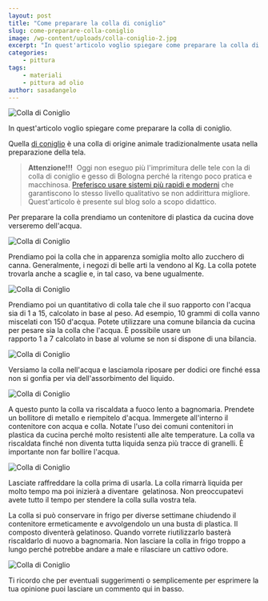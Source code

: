 ```yaml
---
layout: post
title: "Come preparare la colla di coniglio"
slug: come-preparare-colla-coniglio
image: /wp-content/uploads/colla-coniglio-2.jpg
excerpt: "In quest'articolo voglio spiegare come preparare la colla di coniglio. Quella di coniglio è una colla di origine animale tradizionalmente usata nella"
categories:
    - pittura
tags:
    - materiali
    - pittura ad olio
author: sasadangelo
---
```


![Colla di Coniglio](https://www.disegnoepittura.it/wp-content/uploads/colla-coniglio-2.jpg "Colla di Coniglio")

In quest'articolo voglio spiegare come preparare la colla di coniglio.

Quella [di coniglio](https://it.wikipedia.org/wiki/Colla_di_coniglio) è una colla di origine animale tradizionalmente usata nella preparazione della tela.

> **Attenzione!!!**  Oggi non eseguo più l'imprimitura delle tele con la di colla di coniglio e gesso di Bologna perché la ritengo poco pratica e macchinosa. [Preferisco usare sistemi più rapidi e moderni](https://www.disegnoepittura.it/come-fare-imprimitura-tela/) che garantiscono lo stesso livello qualitativo se non addirittura migliore. Quest'articolo è presente sul blog solo a scopo didattico.

Per preparare la colla prendiamo un contenitore di plastica da cucina dove verseremo dell'acqua.

![Colla di Coniglio](https://www.disegnoepittura.it/wp-content/uploads/colla-coniglio-1.jpg "Colla di Coniglio")

Prendiamo poi la colla che in apparenza somiglia molto allo zucchero di canna. Generalmente, i negozi di belle arti la vendono al Kg. La colla potete trovarla anche a scaglie e, in tal caso, va bene ugualmente.

![Colla di Coniglio](https://www.disegnoepittura.it/wp-content/uploads/colla-coniglio-2.jpg "Colla di Coniglio")

Prendiamo poi un quantitativo di colla tale che il suo rapporto con l'acqua sia di 1 a 15, calcolato in base al peso. Ad esempio, 10 grammi di colla vanno miscelati con 150 d'acqua. Potete utilizzare una comune bilancia da cucina per pesare sia la colla che l'acqua. È possibile usare un rapporto 1 a 7 calcolato in base al volume se non si dispone di una bilancia.

![Colla di Coniglio](https://www.disegnoepittura.it/wp-content/uploads/colla-coniglio-3.jpg "Colla di Coniglio")

Versiamo la colla nell'acqua e lasciamola riposare per dodici ore finché essa non si gonfia per via dell'assorbimento del liquido.

![Colla di Coniglio](https://www.disegnoepittura.it/wp-content/uploads/colla-coniglio-4.jpg "Colla di Coniglio")

A questo punto la colla va riscaldata a fuoco lento a bagnomaria. Prendete un bollitore di metallo e riempitelo d'acqua. Immergete all'interno il contenitore con acqua e colla. Notate l'uso dei comuni contenitori in plastica da cucina perché molto resistenti alle alte temperature. La colla va riscaldata finché non diventa tutta liquida senza più tracce di granelli. È importante non far bollire l'acqua.

![Colla di Coniglio](https://www.disegnoepittura.it/wp-content/uploads/colla-coniglio-5.jpg "Colla di Coniglio")

Lasciate raffreddare la colla prima di usarla. La colla rimarrà liquida per molto tempo ma poi inizierà a diventare  gelatinosa. Non preoccupatevi avete tutto il tempo per stendere la colla sulla vostra tela.

La colla si può conservare in frigo per diverse settimane chiudendo il contenitore ermeticamente e avvolgendolo un una busta di plastica. Il composto diventerà gelatinoso. Quando vorrete riutilizzarlo basterà riscaldarlo di nuovo a bagnomaria. Non lasciare la colla in frigo troppo a lungo perché potrebbe andare a male e rilasciare un cattivo odore.

![Colla di Coniglio](https://www.disegnoepittura.it/wp-content/uploads/colla-coniglio-6.jpg "Colla di Coniglio")

Ti ricordo che per eventuali suggerimenti o semplicemente per esprimere la tua opinione puoi lasciare un commento qui in basso.
